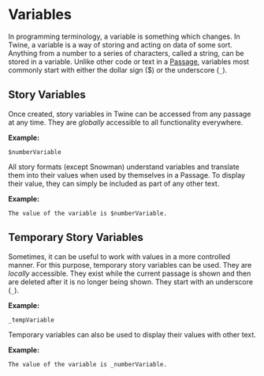 # Variables

In programming terminology, a variable is something which changes. In Twine, a variable is a way of storing and acting on data of some sort. Anything from a number to a series of characters, called a string, can be stored in a variable. Unlike other code or text in a [Passage](../terms/terms_passages.md), variables most commonly start with either the dollar sign ($) or the underscore (```_```).

## Story Variables

Once created, story variables in Twine can be accessed from any passage at any time. They are *globally* accessible to all functionality everywhere.

**Example:**
```
$numberVariable
```

All story formats (except Snowman) understand variables and translate them into their values when used by themselves in a Passage. To display their value, they can simply be included as part of any other text.

**Example:**
```
The value of the variable is $numberVariable.
```

## Temporary Story Variables

Sometimes, it can be useful to work with values in a more controlled manner. For this purpose, temporary story variables can be used. They are *locally* accessible. They exist while the current passage is shown and then are deleted after it is no longer being shown. They start with an underscore (```_```).

**Example:**
```
_tempVariable
```

Temporary variables can also be used to display their values with other text.

**Example:**
```
The value of the variable is _numberVariable.
```
